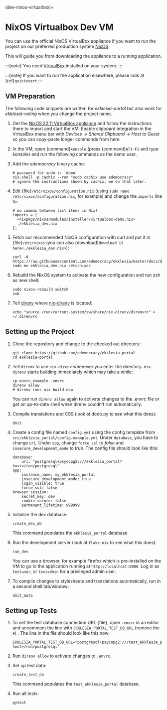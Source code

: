 (dev-nixos-virtualbox)=

# NixOS Virtualbox Dev VM

You can use the official NixOS VirtualBox appliance if you want to run the project
on our preferred production system [NixOS](https://nixos.org).

This will guide you from downloading the appliance to a running application.

:::{note}
You need [VirtualBox](https://www.virtualbox.org) installed on your system.
:::

:::{note}
If you want to run the application elsewhere, please look at {ref}`quickstart`
:::

## VM Preparation

The following code snippets are written for *ekklesia-portal* but
also work for *ekklesia-voting* when you change the project name.

1. Get the [NixOS 22.11 VirtualBox appliance](https://nixos.org/download.html#nixos-virtualbox)
   and follow the instructions there to import and start the VM.
   Enable clipboard integration in the VirtualBox menu bar with *Devices -> Shared Clipboard -> Host to Guest*
   so you can copy-paste longer commands from here.

2. In the VM, open {command}`konsole` (press {command}`Alt-F1` and type *konsole*) and run the following commands as the demo user.

3. Add the *edemocracy* binary cache:

   ```
   # password for sudo is `demo`
   nix-shell -p cachix --run "sudo cachix use edemocracy"
   # ignore the instructions shown by cachix, we do that later.
   ```

4. Edit {file}`/etc/nixos/configuration.nix` (using `sudo nano /etc/nixos/configuration.nix`, for example) and change the `imports` line to:

   ```
   # no commas between list items in Nix!
   imports = [
     <nixpkgs/nixos/modules/installer/virtualbox-demo.nix>
     ./ekklesia_dev.nix
   ];
   ```

5. Fetch our recommended NixOS configuration with curl
   and put it in {file}`/etc/nixos` (you can also {download}`download it here<./ekklesia_dev.nix>`):

   ```
   curl -O https://raw.githubusercontent.com/edemocracy/ekklesia/master/docs/development/ekklesia_dev.nix
   sudo mv ekklesia_dev.nix /etc/nixos
   ```

6. Rebuild the NixOS system to activate the new configuration and run zsh as 
   new shell:

   ```
   sudo nixos-rebuild switch
   zsh
   ```

7. Tell [direnv](https://direnv.net) where [nix-direnv](https://github.com/nix-community/nix-direnv) is located:

   ```
   echo "source /run/current-system/sw/share/nix-direnv/direnvrc" > ~/.direnvrc
   ```

## Setting up the Project

1. Clone the repository and change to the checked out directory:

   ```
   git clone https://github.com/edemocracy/ekklesia-portal
   cd ekklesia-portal
   ```

2. Tell `direnv` to use `nix-direnv` whenever you enter the directory. `nix-direnv` starts building immediately which may take a while:

   ```
   cp envrc.example .envrc
   direnv allow
   # direnv runs nix build now
   ```
   
   You can run `direnv allow` again to activate changes to the .envrc file 
   or get an up-to-date shell when direnv couldn't run automatically.

3. Compile translations and CSS (look at dodo.py to see what this does):

   ```
   doit
   ```

4. Create a config file named `config.yml` using the config template from `src/ekklesia_portal/config.example.yml`.
   Under `database`, you have to change `uri`.
   Under `app`, change `force_ssl` to *false* and `insecure_development_mode` to *true*.
   The config file should look like this:

   ```
   database:
       uri: "postgresql+psycopg2:///ekklesia_portal?host=/run/postgresql"
   app:
       instance_name: my_ekklesia_portal
       insecure_development_mode: true
       login_visible: true
       force_ssl: false
   browser_session:
       secret_key: dev
       cookie_secure: false
       permanent_lifetime: 999999
   ```

5. Initialize the dev database:

   ```
   create_dev_db
   ```

   This command populates the `ekklesia_portal` database.

6. Run the development server (look at `flake.nix` to see what this does):

   ```
   run_dev
   ```

   You can use a browser, for example Firefox which is pre-installed on the VM to
   go to the application running at `http://localhost:8080`. Log in as 
   `testuser`, or `testadmin` for a privileged admin user.
7. To compile changes to stylesheets and translations automatically, run in a 
   second shell tab/window:
   ```shell
   doit_auto
   ```


## Setting up Tests

1. To set the test database connection URL {file}, open `.envrc` in an editor
   and uncomment the line with `EKKLESIA_PORTAL_TEST_DB_URL` (remove the `#`) .
   The line in the file should look like this now:
   ```
   EKKLESIA_PORTAL_TEST_DB_URL="postgresql+psycopg2:///test_ekklesia_portal?host=/run/postgresql"
   ```
   
2. Run `direnv allow` to activate changes to `.envrc`.

3. Set up test data:

   ```
   create_test_db
   ```

   This command populates the `test_ekklesia_portal` database.

4. Run all tests:

   ```
   pytest
   ```
